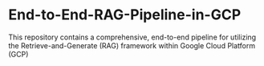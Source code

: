 # End-to-End-RAG-Pipeline-in-GCP
This repository contains a comprehensive, end-to-end pipeline for utilizing the Retrieve-and-Generate (RAG) framework within Google Cloud Platform (GCP)
